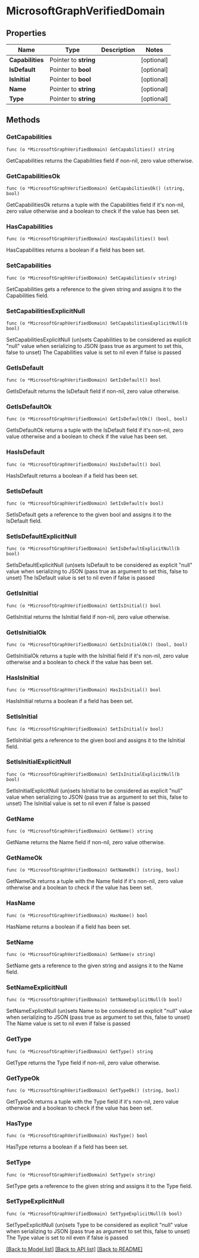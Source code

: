 # MicrosoftGraphVerifiedDomain

## Properties

Name | Type | Description | Notes
------------ | ------------- | ------------- | -------------
**Capabilities** | Pointer to **string** |  | [optional] 
**IsDefault** | Pointer to **bool** |  | [optional] 
**IsInitial** | Pointer to **bool** |  | [optional] 
**Name** | Pointer to **string** |  | [optional] 
**Type** | Pointer to **string** |  | [optional] 

## Methods

### GetCapabilities

`func (o *MicrosoftGraphVerifiedDomain) GetCapabilities() string`

GetCapabilities returns the Capabilities field if non-nil, zero value otherwise.

### GetCapabilitiesOk

`func (o *MicrosoftGraphVerifiedDomain) GetCapabilitiesOk() (string, bool)`

GetCapabilitiesOk returns a tuple with the Capabilities field if it's non-nil, zero value otherwise
and a boolean to check if the value has been set.

### HasCapabilities

`func (o *MicrosoftGraphVerifiedDomain) HasCapabilities() bool`

HasCapabilities returns a boolean if a field has been set.

### SetCapabilities

`func (o *MicrosoftGraphVerifiedDomain) SetCapabilities(v string)`

SetCapabilities gets a reference to the given string and assigns it to the Capabilities field.

### SetCapabilitiesExplicitNull

`func (o *MicrosoftGraphVerifiedDomain) SetCapabilitiesExplicitNull(b bool)`

SetCapabilitiesExplicitNull (un)sets Capabilities to be considered as explicit "null" value
when serializing to JSON (pass true as argument to set this, false to unset)
The Capabilities value is set to nil even if false is passed
### GetIsDefault

`func (o *MicrosoftGraphVerifiedDomain) GetIsDefault() bool`

GetIsDefault returns the IsDefault field if non-nil, zero value otherwise.

### GetIsDefaultOk

`func (o *MicrosoftGraphVerifiedDomain) GetIsDefaultOk() (bool, bool)`

GetIsDefaultOk returns a tuple with the IsDefault field if it's non-nil, zero value otherwise
and a boolean to check if the value has been set.

### HasIsDefault

`func (o *MicrosoftGraphVerifiedDomain) HasIsDefault() bool`

HasIsDefault returns a boolean if a field has been set.

### SetIsDefault

`func (o *MicrosoftGraphVerifiedDomain) SetIsDefault(v bool)`

SetIsDefault gets a reference to the given bool and assigns it to the IsDefault field.

### SetIsDefaultExplicitNull

`func (o *MicrosoftGraphVerifiedDomain) SetIsDefaultExplicitNull(b bool)`

SetIsDefaultExplicitNull (un)sets IsDefault to be considered as explicit "null" value
when serializing to JSON (pass true as argument to set this, false to unset)
The IsDefault value is set to nil even if false is passed
### GetIsInitial

`func (o *MicrosoftGraphVerifiedDomain) GetIsInitial() bool`

GetIsInitial returns the IsInitial field if non-nil, zero value otherwise.

### GetIsInitialOk

`func (o *MicrosoftGraphVerifiedDomain) GetIsInitialOk() (bool, bool)`

GetIsInitialOk returns a tuple with the IsInitial field if it's non-nil, zero value otherwise
and a boolean to check if the value has been set.

### HasIsInitial

`func (o *MicrosoftGraphVerifiedDomain) HasIsInitial() bool`

HasIsInitial returns a boolean if a field has been set.

### SetIsInitial

`func (o *MicrosoftGraphVerifiedDomain) SetIsInitial(v bool)`

SetIsInitial gets a reference to the given bool and assigns it to the IsInitial field.

### SetIsInitialExplicitNull

`func (o *MicrosoftGraphVerifiedDomain) SetIsInitialExplicitNull(b bool)`

SetIsInitialExplicitNull (un)sets IsInitial to be considered as explicit "null" value
when serializing to JSON (pass true as argument to set this, false to unset)
The IsInitial value is set to nil even if false is passed
### GetName

`func (o *MicrosoftGraphVerifiedDomain) GetName() string`

GetName returns the Name field if non-nil, zero value otherwise.

### GetNameOk

`func (o *MicrosoftGraphVerifiedDomain) GetNameOk() (string, bool)`

GetNameOk returns a tuple with the Name field if it's non-nil, zero value otherwise
and a boolean to check if the value has been set.

### HasName

`func (o *MicrosoftGraphVerifiedDomain) HasName() bool`

HasName returns a boolean if a field has been set.

### SetName

`func (o *MicrosoftGraphVerifiedDomain) SetName(v string)`

SetName gets a reference to the given string and assigns it to the Name field.

### SetNameExplicitNull

`func (o *MicrosoftGraphVerifiedDomain) SetNameExplicitNull(b bool)`

SetNameExplicitNull (un)sets Name to be considered as explicit "null" value
when serializing to JSON (pass true as argument to set this, false to unset)
The Name value is set to nil even if false is passed
### GetType

`func (o *MicrosoftGraphVerifiedDomain) GetType() string`

GetType returns the Type field if non-nil, zero value otherwise.

### GetTypeOk

`func (o *MicrosoftGraphVerifiedDomain) GetTypeOk() (string, bool)`

GetTypeOk returns a tuple with the Type field if it's non-nil, zero value otherwise
and a boolean to check if the value has been set.

### HasType

`func (o *MicrosoftGraphVerifiedDomain) HasType() bool`

HasType returns a boolean if a field has been set.

### SetType

`func (o *MicrosoftGraphVerifiedDomain) SetType(v string)`

SetType gets a reference to the given string and assigns it to the Type field.

### SetTypeExplicitNull

`func (o *MicrosoftGraphVerifiedDomain) SetTypeExplicitNull(b bool)`

SetTypeExplicitNull (un)sets Type to be considered as explicit "null" value
when serializing to JSON (pass true as argument to set this, false to unset)
The Type value is set to nil even if false is passed

[[Back to Model list]](../README.md#documentation-for-models) [[Back to API list]](../README.md#documentation-for-api-endpoints) [[Back to README]](../README.md)


